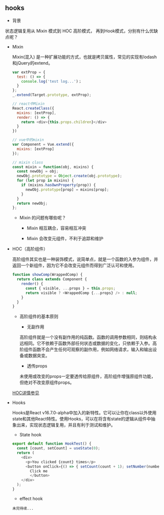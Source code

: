 ## hooks

* 背景

状态逻辑复用从 Mixin 模式到 HOC 高阶模式， 再到Hook模式，分别有什么优缺点呢？

* Mixin

  Mixin(混入) 是一种扩展功能的方式，也就是拷贝属性，常见的实现有lodash和jQuery的extend。

  ```js
  var extProp = {
    test: () => {
      console.log('test log...')；
    }
  };
  _.extend(Target.prototype, extProp);

  // react中Mixin
  React.createClass({
    mixins: [extProp],
    render: () => {
      return <div>{this.props.children}</div>
    }
  })

  // vue中的mixin
  var Component = Vue.extend({
    mixins: [extProp]
  });

  // mixin class
  const mixin = function(obj, mixins) {
    const newObj = obj;
    newObj.prototype = Object.create(obj.prototype);
    for (let prop in mixins) {
      if (mixins.hasOwnProperty(prop)) {
        newObj.prototype[prop] = mixins[prop];
      }
    }
    return newObj;
  };
  ```
  - Mixin 的问题有哪些呢？

    + Mixin 相互耦合，容易相互冲突

    + Mixin 会改变元组件，不利于追踪和维护

* HOC（高阶组件）

  高阶组件其实也是一种装饰模式，说简单点，就是一个函数的入参为组件，并返回一个新组件，因为它不会改变元组件而得到广泛认可和使用。

  ```js
  function showComp(WrappedComp) {
    return class extends Component {
      render() {
        const { visible, ...props } = this.props;
        return visible ? <WrappedComp {...props} /> : null;
      }
    }
  }
  ```

  - 高阶组件的基本原则

    + 无副作用

    高阶组件就是一个没有副作用的纯函数。函数的调用参数相同，则结构永远相同。它不依赖于函数外部任何状态或数据的变化，只依赖于入参。高阶组件函数不会产生任何可观察的副作用，例如网络请求，输入和输出设备或数据突变。

    + 透传props

    未使用或改变的props一定要透传给原组件，高阶组件增强原组件功能，但绝对不改变原组件props。

  [HOC详情参见](./HOC)

* Hooks

  Hooks是React v16.7.0-alpha中加入的新特性。它可以让你在class以外使用state和其他React特性。使用Hooks，可以在将含有state的逻辑从组件中抽象出来，实现状态逻辑复用，并且有利于测试和维护。

  - State hook

  ```js
  export default function HookTest() {
    const [count, setCount] = useState(0);
    return (
      <div>
        <p>You clicked {count} times</p>
        <button onClick={() => { setCount(count + 1); setNumber(number + 1); }}>
          Click me
          </button>
      </div>
    );
  }
  ```

  - effect hook

  `未完待续...`